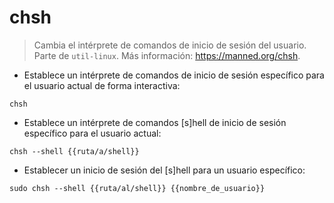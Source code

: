 # chsh

> Cambia el intérprete de comandos de inicio de sesión del usuario.
> Parte de `util-linux`.
> Más información: <https://manned.org/chsh>.

- Establece un intérprete de comandos de inicio de sesión específico para el usuario actual de forma interactiva:

`chsh`

- Establece un intérprete de comandos [s]hell de inicio de sesión específico para el usuario actual:

`chsh --shell {{ruta/a/shell}}`

- Establecer un inicio de sesión del [s]hell para un usuario específico:

`sudo chsh --shell {{ruta/al/shell}} {{nombre_de_usuario}}`
